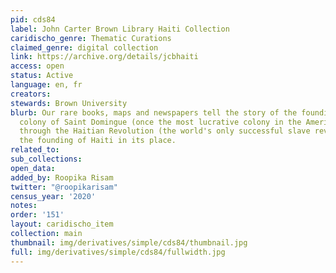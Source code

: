 ```yaml
---
pid: cds84
label: John Carter Brown Library Haiti Collection
caridischo_genre: Thematic Curations
claimed_genre: digital collection
link: https://archive.org/details/jcbhaiti
access: open
status: Active
language: en, fr
creators:
stewards: Brown University
blurb: Our rare books, maps and newspapers tell the story of the founding of the French
  colony of Saint Domingue (once the most lucrative colony in the Americas), its demise
  through the Haitian Revolution (the world's only successful slave revolution) and
  the founding of Haiti in its place.
related_to:
sub_collections:
open_data:
added_by: Roopika Risam
twitter: "@roopikarisam"
census_year: '2020'
notes:
order: '151'
layout: caridischo_item
collection: main
thumbnail: img/derivatives/simple/cds84/thumbnail.jpg
full: img/derivatives/simple/cds84/fullwidth.jpg
---
```

